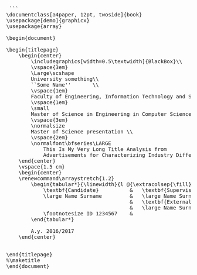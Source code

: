 <pre> ```
\documentclass[a4paper, 12pt, twoside]{book}
\usepackage[demo]{graphicx}
\usepackage{array}

\begin{document}

\begin{titlepage}
    \begin{center}
        \includegraphics[width=0.5\textwidth]{BlackBox}\\
        \vspace{3em}
        \Large\scshape
        University something\\
        ``Some Name''       \\
        \vspace{1em}
        Faculty of Engineering, Information Technology and Statistics\\
        \vspace{1em}
        \small
        Master of Science in Engineering in Computer Science        \\
        \vspace{3em}
        \normalsize
        Master of Science presentation \\
        \vspace{2em}
        \normalfont\bfseries\LARGE
            This Is My Very Long Title Analysis from
            Advertisements for Characterizing Industry Differences.
    \end{center}
    \vspace{1.5 cm}
    \begin{center}
    \renewcommand\arraystretch{1.2}
        \begin{tabular*}{\linewidth}{l @{\extracolsep{\fill}} r}
            \textbf{Candidate}          &   \textbf{Supervisor}     \\
            \large Name Surname         &   \large Name Surname     \\
                                        &   \textbf{External Supervisor} \\
                                        &   \large Name Surname     \\
            \footnotesize ID 1234567    &
        \end{tabular*}

        A.y. 2016/2017
    \end{center}


\end{titlepage}
%\maketitle
\end{document} </prep>
